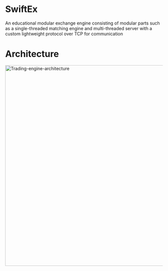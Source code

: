 # SwiftEx

An educational modular exchange engine consisting of modular parts such as a single-threaded matching engine and multi-threaded server with a custom lightweight protocol over TCP for communication

# Architecture
<img width="955" height="641" alt="Trading-engine-architecture" src="https://github.com/user-attachments/assets/ad70265b-678f-40d9-b73e-0093c86ff0ab" />
